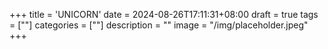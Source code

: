 +++
title = 'UNICORN'
date = 2024-08-26T17:11:31+08:00
draft = true
tags = [""]
categories = [""]
description = ""
image = "/img/placeholder.jpeg"
+++

